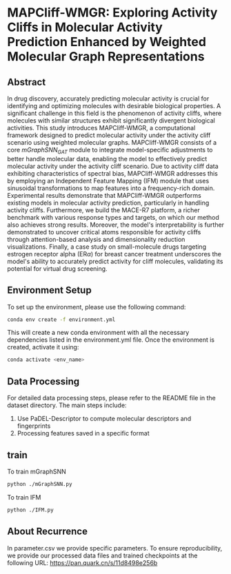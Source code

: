 # MAPCliff-WMGR: Exploring Activity Cliffs in Molecular Activity Prediction Enhanced by Weighted Molecular Graph Representations

## Abstract
In drug discovery, accurately predicting molecular activity is crucial for identifying and optimizing molecules with desirable biological properties. A significant challenge in this field is the phenomenon of activity cliffs, where molecules with similar structures exhibit significantly divergent biological activities. This study introduces MAPCliff-WMGR, a computational framework designed to predict molecular activity under the activity cliff scenario using weighted molecular graphs. MAPCliff-WMGR consists of a core $mGraphSNN_{GAT}$ module to integrate model-specific adjustments to better handle molecular data, enabling the model to effectively predict molecular activity under the activity cliff scenario. Due to activity cliff data exhibiting characteristics of spectral bias, MAPCliff-WMGR addresses this by employing an Independent Feature Mapping (IFM) module that uses sinusoidal transformations to map features into a frequency-rich domain. Experimental results demonstrate that MAPCliff-WMGR outperforms existing models in molecular activity prediction, particularly in handling activity cliffs. Furthermore, we build the MACE-R7 platform, a richer benchmark with various response types and targets, on which our method also achieves strong results. Moreover, the model's interpretability is further demonstrated to uncover critical atoms responsible for activity cliffs through attention-based analysis and dimensionality reduction visualizations. Finally, a case study on small-molecule drugs targeting estrogen receptor alpha (ER$\alpha$) for breast cancer treatment underscores the model's ability to accurately predict activity for cliff molecules, validating its potential for virtual drug screening.

## Environment Setup

To set up the environment, please use the following command:

```bash
conda env create -f environment.yml
```

This will create a new conda environment with all the necessary dependencies listed in the environment.yml file. Once the environment is created, activate it using:

```bash
conda activate <env_name>
```

## Data Processing
For detailed data processing steps, please refer to the README file in the dataset directory. The main steps include:
1. Use PaDEL-Descriptor to compute molecular descriptors and fingerprints
2. Processing features saved in a specific format

## train
To train mGraphSNN
```bash
python ./mGraphSNN.py
```

To train IFM
```bash
python ./IFM.py
```

## About Recurrence
In parameter.csv we provide specific parameters. To ensure reproducibility, we provide our processed data files and trained checkpoints at the following URL: https://pan.quark.cn/s/11d8498e256b

